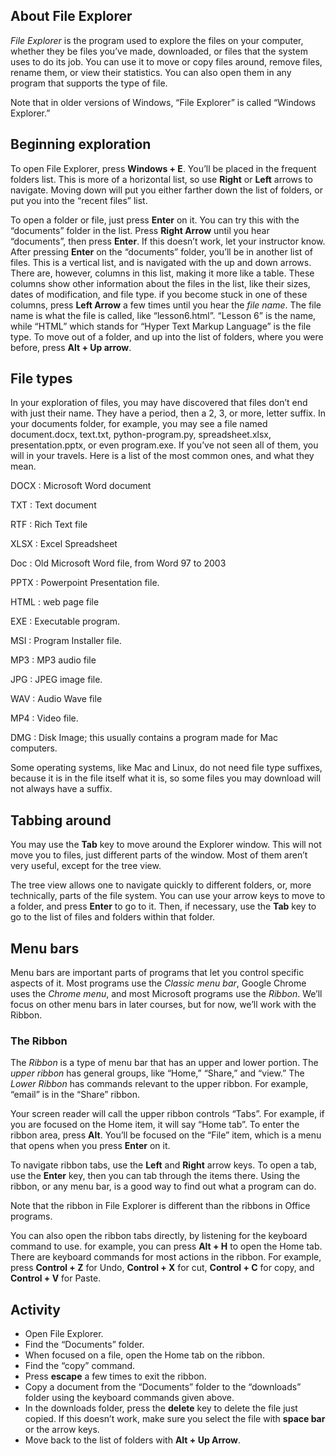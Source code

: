 About File Explorer
-------------------

*File Explorer* is the program used to explore the files on your
computer, whether they be files you’ve made, downloaded, or files that
the system uses to do its job. You can use it to move or copy files
around, remove files, rename them, or view their statistics. You can
also open them in any program that supports the type of file.

<aside>
Note that in older versions of Windows, “File Explorer” is called
“Windows Explorer.”
</aside>

Beginning exploration
---------------------

To open File Explorer, press **Windows + E**. You’ll be placed in the
frequent folders list. This is more of a horizontal list, so use
**Right** or **Left** arrows to navigate. Moving down will put you
either farther down the list of folders, or put you into the “recent
files” list.

To open a folder or file, just press **Enter** on it. You can try this
with the “documents” folder in the list. Press **Right Arrow** until you
hear “documents”, then press **Enter**. If this doesn’t work, let your
instructor know. After pressing **Enter** on the “documents” folder,
you’ll be in another list of files. This is a vertical list, and is
navigated with the up and down arrows. There are, however, columns in
this list, making it more like a table. These columns show other
information about the files in the list, like their sizes, dates of
modification, and file type. if you become stuck in one of these
columns, press **Left Arrow** a few times until you hear the *file
name*. The file name is what the file is called, like “lesson6.html”.
“Lesson 6” is the name, while “HTML” which stands for “Hyper Text Markup
Language” is the file type. To move out of a folder, and up into the list of folders, where you were before, press **Alt + Up arrow**.

File types
----------

In your exploration of files, you may have discovered that files don’t
end with just their name. They have a period, then a 2, 3, or more,
letter suffix. In your documents folder, for example, you may see a file
named document.docx, text.txt, python-program.py, spreadsheet.xlsx,
presentation.pptx, or even program.exe. If you’ve not seen all of them,
you will in your travels. Here is a list of the most common ones, and
what they mean.

DOCX
:   Microsoft Word document

TXT
:   Text document

RTF
:   Rich Text file

XLSX
:   Excel Spreadsheet

Doc
:   Old Microsoft Word file, from Word 97 to 2003

PPTX
:   Powerpoint Presentation file.

HTML
:   web page file

EXE
:   Executable program.

MSI
:   Program Installer file.

MP3
:   MP3 audio file

JPG
:   JPEG image file.

WAV
:   Audio Wave file

MP4
:   Video file.

DMG
:   Disk Image; this usually contains a program made for Mac computers.

Some operating systems, like Mac and Linux, do not need file type
suffixes, because it is in the file itself what it is, so some files you
may download will not always have a suffix.

Tabbing around
--------------

You may use the **Tab** key to move around the Explorer window. This
will not move you to files, just different parts of the window. Most of
them aren’t very useful, except for the tree view.

The tree view allows one to navigate quickly to different folders, or,
more technically, parts of the file system. You can use your arrow keys
to move to a folder, and press **Enter** to go to it. Then, if
necessary, use the **Tab** key to go to the list of files and folders
within that folder.

Menu bars
---------

Menu bars are important parts of programs that let you control specific
aspects of it. Most programs use the *Classic menu bar*, Google Chrome
uses the *Chrome menu*, and most Microsoft programs use the *Ribbon*.
We’ll focus on other menu bars in later courses, but for now, we’ll work
with the Ribbon.

### The Ribbon

The *Ribbon* is a type of menu bar that has an upper and lower portion.
The *upper ribbon* has general groups, like “Home,” “Share,” and “view.”
The *Lower Ribbon* has commands relevant to the upper ribbon. For
example, “email” is in the “Share” ribbon.

Your screen reader will call the upper ribbon controls “Tabs”. For
example, if you are focused on the Home item, it will say “Home tab”. To
enter the ribbon area, press **Alt**. You’ll be focused on the “File”
item, which is a menu that opens when you press **Enter** on it.

To navigate ribbon tabs, use the **Left** and **Right** arrow keys. To
open a tab, use the **Enter** key, then you can tab through the items
there. Using the ribbon, or any menu bar, is a good way to find out what
a program can do.

<aside markdown="1">

Note that the ribbon in File Explorer is different than the ribbons in
Office programs.

</aside>

You can also open the ribbon tabs directly, by listening for the
keyboard command to use. for example, you can press **Alt + H** to open
the Home tab. There are keyboard commands for most actions in the
ribbon. For example, press **Control + Z** for Undo, **Control + X** for
cut, **Control + C** for copy, and **Control + V** for Paste.

Activity
--------

-   Open File Explorer.
-   Find the “Documents” folder.
-   When focused on a file, open the Home tab on the ribbon.
-   Find the “copy” command.
-   Press **escape** a few times to exit the ribbon.
-   Copy a document from the “Documents” folder to the “downloads”
    folder using the keyboard commands given above.
-   In the downloads folder, press the **delete** key to delete the file
    just copied. If this doesn’t work, make sure you select the file
    with **space bar** or the arrow keys.
- Move back to the list of folders with **Alt + Up Arrow**.
